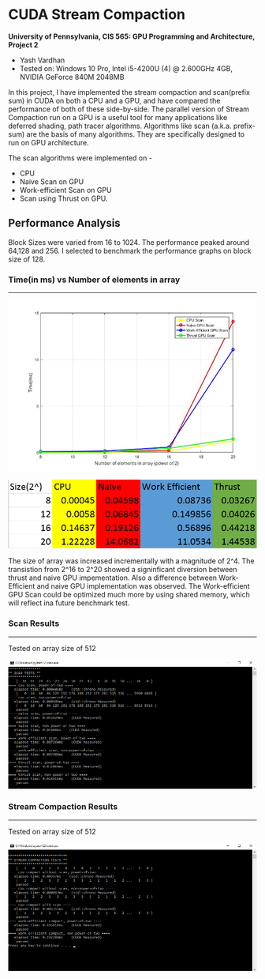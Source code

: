 CUDA Stream Compaction
======================

**University of Pennsylvania, CIS 565: GPU Programming and Architecture, Project 2**

* Yash Vardhan
* Tested on: Windows 10 Pro, Intel i5-4200U (4) @ 2.600GHz 4GB, NVIDIA GeForce 840M 2048MB

In this project, I have implemented the stream compaction and scan(prefix sum) in CUDA on both a CPU and a GPU, and have compared the performance of both of these side-by-side. The parallel version of Stream Compaction run on a GPU is a useful tool for many applications like deferred shading, path tracer algorithms. Algorithms like scan (a.k.a. prefix-sum) are the basis of many algorithms. They are specifically designed to run on GPU architecture.

The scan algorithms were implemented on -

- CPU
- Naive Scan on GPU
- Work-efficient Scan on GPU
- Scan using Thrust on GPU.

Performance Analysis
-------------------------

Block Sizes were varied from 16 to 1024. The performance peaked around 64,128 and 256. I selected to benchmark the performance graphs on block size of 128.

### Time(in ms) vs Number of elements in array
----------------------------------------------

![](img/scan.jpg)

![](img/Data.png)

The size of array was increased incrementally with a magnitude of 2^4. The transistion from 2^16 to 2^20 showed a signinficant diversion between thrust and naive GPU impementation. Also a difference between Work-Efficient and naive GPU implementation was observed. The Work-efficient GPU Scan could be optimized much more by using shared memory, which will reflect ina future benchmark test. 

### Scan Results
----------------

Tested on array size of 512

![](img/resScan.png)

### Stream Compaction Results
-----------------------------

Tested on array size of 512

![](img/resCompact.png)
